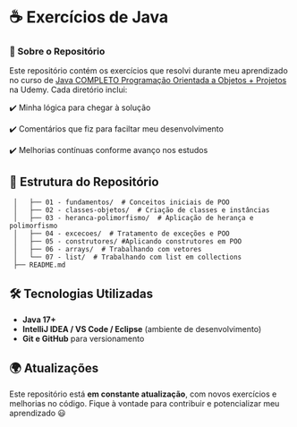 # ☕ Exercícios de Java

### 📌 Sobre o Repositório  
Este repositório contém os exercícios que resolvi durante meu aprendizado no curso de [Java COMPLETO Programação Orientada a Objetos + Projetos](https://www.udemy.com/share/1013hw3@bp5b7Z3SHPLBAr-aC_ZzFX0XH9ZDQjJ0r0wCrGHKlqjZW3opq27bT-NnrKt7oUlWOA==/) na Udemy. 
 Cada diretório inclui:  

✔️ Minha lógica para chegar à solução  

✔️ Comentários que fiz para faciltar meu desenvolvimento 

 ✔️ Melhorias contínuas conforme avanço nos estudos  

## 📂 Estrutura do Repositório  
```
 │   ├── 01 - fundamentos/  # Conceitos iniciais de POO  
 │   ├── 02 - classes-objetos/  # Criação de classes e instâncias  
 │   ├── 03 - heranca-polimorfismo/  # Aplicação de herança e polimorfismo  
 │   ├── 04 - excecoes/  # Tratamento de exceções e POO
 │   ├── 05 - construtores/ #Aplicando construtores em POO
 │   ├── 06 - arrays/  # Trabalhando com vetores
 │   └── 07 - list/  # Trabalhando com list em collections
 ├── README.md   
```

## 🛠️ Tecnologias Utilizadas  
- **Java 17+**  
- **IntelliJ IDEA / VS Code / Eclipse** (ambiente de desenvolvimento)  
- **Git e GitHub** para versionamento  

## 🌍 Atualizações  
Este repositório está **em constante atualização**, com novos exercícios e melhorias no código. Fique à vontade para contribuir e potencializar meu aprendizado 😃  

